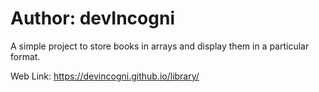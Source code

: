 # Author: devIncogni

A simple project to store books in arrays and display them in a particular format.

Web Link: https://devincogni.github.io/library/
